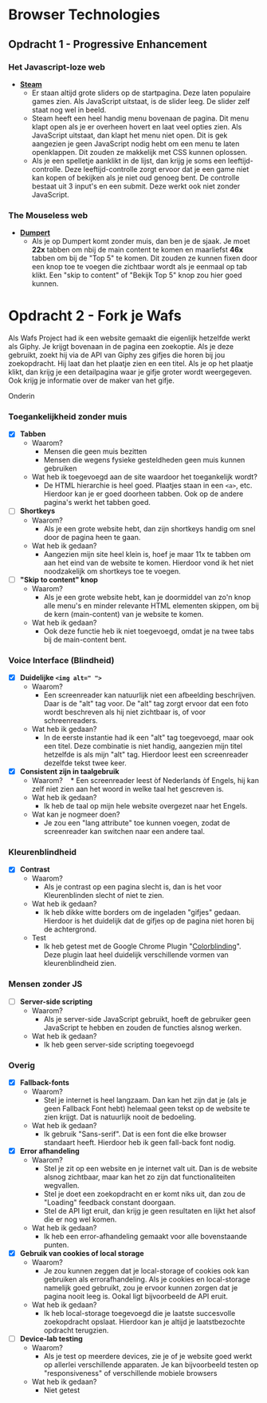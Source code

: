 # Browser Technologies

## Opdracht 1 - Progressive Enhancement
### Het Javascript-loze web
* **[Steam](http://store.steampowered.com/)**
  * Er staan altijd grote sliders op de startpagina. Deze laten populaire games zien. Als JavaScript uitstaat, is de slider leeg. De slider zelf staat nog wel in beeld.
  * Steam heeft een heel handig menu bovenaan de pagina. Dit menu klapt open als je er overheen hovert en laat veel opties zien. Als JavaScript uitstaat, dan klapt het menu niet open. Dit is gek aangezien je geen JavaScript nodig hebt om een menu te laten openklappen. Dit zouden ze makkelijk met CSS kunnen oplossen.
  * Als je een spelletje aanklikt in de lijst, dan krijg je soms een leeftijd-controlle. Deze leeftijd-controlle zorgt ervoor dat je een game niet kan kopen of bekijken als je niet oud genoeg bent. De controlle bestaat uit 3 input's en een submit. Deze werkt ook niet zonder JavaScript.
  
### The Mouseless web
* **[Dumpert](https://dumpert.nl)**
  * Als je op Dumpert komt zonder muis, dan ben je de sjaak. Je moet **22x** tabben om nbij de main content te komen en maarliefst **46x** tabben om bij de "Top 5" te komen. Dit zouden ze kunnen fixen door een knop toe te voegen die zichtbaar wordt als je eenmaal op tab klikt. Een "skip to content" of "Bekijk Top 5" knop zou hier goed kunnen.

# Opdracht 2 - Fork je Wafs
Als Wafs Project had ik een website gemaakt die eigenlijk hetzelfde werkt als Giphy. Je krijgt bovenaan in de pagina een zoekoptie. Als je deze gebruikt, zoekt hij via de API van Giphy zes gifjes die horen bij jou zoekopdracht. Hij laat dan het plaatje zien en een titel. Als je op het plaatje klikt, dan krijg je een detailpagina waar je gifje groter wordt weergegeven. Ook krijg je informatie over de maker van het gifje.

Onderin 

### Toegankelijkheid zonder muis
- [x] **Tabben**
  * Waarom?
    * Mensen die geen muis bezitten
    * Mensen die wegens fysieke gesteldheden geen muis kunnen gebruiken
  * Wat heb ik toegevoegd aan de site waardoor het toegankelijk wordt?
    * De HTML hierarchie is heel goed. Plaatjes staan in een `<a>`, etc. Hierdoor kan je er goed doorheen tabben. Ook op de andere pagina's werkt het tabben goed.
- [ ] **Shortkeys**
  * Waarom?
    * Als je een grote website hebt, dan zijn shortkeys handig om snel door de pagina heen te gaan.
  * Wat heb ik gedaan?
    * Aangezien mijn site heel klein is, hoef je maar 11x te tabben om aan het eind van de website te komen. Hierdoor vond ik het niet noodzakelijk om shortkeys toe te voegen.
- [ ] **"Skip to content" knop**     
  * Waarom?
    * Als je een grote website hebt, kan je doormiddel van zo'n knop alle menu's en minder relevante HTML elementen skippen, om bij de kern (main-content) van je website te komen.
  * Wat heb ik gedaan?
    * Ook deze functie heb ik niet toegevoegd, omdat je na twee tabs bij de main-content bent. 
    
### Voice Interface (Blindheid)
- [x] **Duidelijke `<img alt=" ">`**
  * Waarom?
    * Een screenreader kan natuurlijk niet een afbeelding beschrijven. Daar is de "alt" tag voor. De "alt" tag zorgt ervoor dat een foto wordt beschreven als hij niet zichtbaar is, of voor schreenreaders.
  * Wat heb ik gedaan?  
    * In de eerste instantie had ik een "alt" tag toegevoegd, maar ook een titel. Deze combinatie is niet handig, aangezien mijn titel hetzelfde is als mijn "alt" tag. Hierdoor leest een screenreader dezelfde tekst twee keer.
- [x] **Consistent zijn in taalgebruik** 
  * Waarom? 
    * Een screenreader leest òf Nederlands òf Engels, hij kan zelf niet zien aan het woord in welke taal het gescreven is.
  * Wat heb ik gedaan?
    * Ik heb de taal op mijn hele website overgezet naar het Engels.
  * Wat kan je nogmeer doen?
    * Je zou een "lang attribute" toe kunnen voegen, zodat de screenreader kan switchen naar een andere taal. 
### Kleurenblindheid
- [x] **Contrast**
  * Waarom?
    * Als je contrast op een pagina slecht is, dan is het voor Kleurenblinden slecht of niet te zien.
  * Wat heb ik gedaan?
    * Ik heb dikke witte borders om de ingeladen "gifjes" gedaan. Hierdoor is het duidelijk dat de gifjes op de pagina niet horen bij de achtergrond.
  * Test
    * Ik heb getest met de Google Chrome Plugin "[Colorblinding](https://chrome.google.com/webstore/detail/colorblinding/dgbgleaofjainknadoffbjkclicbbgaa)". Deze plugin laat heel duidelijk verschillende vormen van kleurenblindheid zien. 
### Mensen zonder JS
- [ ] **Server-side scripting**
  * Waarom?
    * Als je server-side JavaScript gebruikt, hoeft de gebruiker geen JavaScript te hebben en zouden de functies alsnog werken.
  * Wat heb ik gedaan?
    * Ik heb geen server-side scripting toegevoegd
### Overig
- [x] **Fallback-fonts**
  * Waarom?
    * Stel je internet is heel langzaam. Dan kan het zijn dat je (als je geen Fallback Font hebt) helemaal geen tekst op de website te zien krijgt. Dat is natuurlijk nooit de bedoeling.
  * Wat heb ik gedaan?
    * Ik gebruik "Sans-serif". Dat is een font die elke browser standaart heeft. Hierdoor heb ik geen fall-back font nodig.
- [x] **Error afhandeling**
  * Waarom? 
    * Stel je zit op een website en je internet valt uit. Dan is de website alsnog zichtbaar, maar kan het zo zijn dat functionaliteiten wegvallen. 
    * Stel je doet een zoekopdracht en er komt niks uit, dan zou de "Loading" feedback constant doorgaan.
    * Stel de API ligt eruit, dan krijg je geen resultaten en lijkt het alsof die er nog wel komen.
  * Wat heb ik gedaan?
    * Ik heb een error-afhandeling gemaakt voor alle bovenstaande punten.
- [x] **Gebruik van cookies of local storage**
  * Waarom?
    * Je zou kunnen zeggen dat je local-storage of cookies ook kan gebruiken als errorafhandeling. Als je cookies en local-storage namelijk goed gebruikt, zou je ervoor kunnen zorgen dat je pagina nooit leeg is. Ookal ligt bijvoorbeeld de API eruit.
  * Wat heb ik gedaan?
    * Ik heb local-storage toegevoegd die je laatste succesvolle zoekopdracht opslaat. Hierdoor kan je altijd je laatstbezochte opdracht terugzien.
- [ ] **Device-lab testing**   
  * Waarom? 
    * Als je test op meerdere devices, zie je of je website goed werkt op allerlei verschillende apparaten. Je kan bijvoorbeeld testen op "responsiveness" of verschillende mobiele browsers
  * Wat heb ik gedaan?
    * Niet getest


